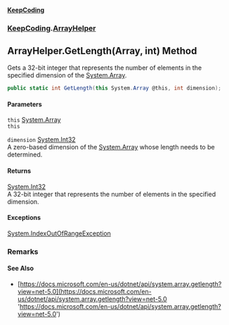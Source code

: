 #### [KeepCoding](index.md 'index')
### [KeepCoding](KeepCoding.md 'KeepCoding').[ArrayHelper](ArrayHelper.md 'KeepCoding.ArrayHelper')
## ArrayHelper.GetLength(Array, int) Method
Gets a 32-bit integer that represents the number of elements in the specified dimension of the [System.Array](https://docs.microsoft.com/en-us/dotnet/api/System.Array 'System.Array').  
```csharp
public static int GetLength(this System.Array @this, int dimension);
```
#### Parameters
<a name='KeepCoding.ArrayHelper.GetLength(System.Array.int).this'></a>
`this` [System.Array](https://docs.microsoft.com/en-us/dotnet/api/System.Array 'System.Array')  
`this`
  
<a name='KeepCoding.ArrayHelper.GetLength(System.Array.int).dimension'></a>
`dimension` [System.Int32](https://docs.microsoft.com/en-us/dotnet/api/System.Int32 'System.Int32')  
A zero-based dimension of the [System.Array](https://docs.microsoft.com/en-us/dotnet/api/System.Array 'System.Array') whose length needs to be determined.
  
#### Returns
[System.Int32](https://docs.microsoft.com/en-us/dotnet/api/System.Int32 'System.Int32')  
A 32-bit integer that represents the number of elements in the specified dimension.
#### Exceptions
[System.IndexOutOfRangeException](https://docs.microsoft.com/en-us/dotnet/api/System.IndexOutOfRangeException 'System.IndexOutOfRangeException')  
### Remarks
#### See Also
- [https://docs.microsoft.com/en-us/dotnet/api/system.array.getlength?view=net-5.0](https://docs.microsoft.com/en-us/dotnet/api/system.array.getlength?view=net-5.0 'https://docs.microsoft.com/en-us/dotnet/api/system.array.getlength?view=net-5.0')
